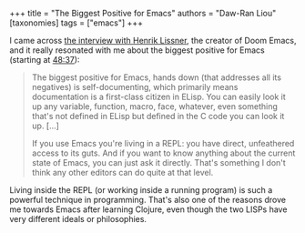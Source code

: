 +++
title = "The Biggest Positive for Emacs"
authors = "Daw-Ran Liou"
[taxonomies]
tags = ["emacs"]
+++

I came across [the interview with Henrik Lissner], the creator of Doom Emacs,
and it really resonated with me about the biggest positive for Emacs (starting
at [48:37]):

> The biggest positive for Emacs, hands down (that addresses all its negatives)
> is self-documenting, which primarily means documentation is a first-class
> citizen in ELisp. You can easily look it up any variable, function, macro,
> face, whatever, even something that's not defined in ELisp but defined in the
> C code you can look it up. [...]
>
> If you use Emacs you're living in a REPL: you have direct, unfeathered access
> to its guts. And if you want to know anything about the current state of
> Emacs, you can just ask it directly. That's something I don't think any other
> editors can do quite at that level.

Living inside the REPL (or working inside a running program) is such a powerful
technique in programming. That's also one of the reasons drove me towards Emacs
after learning Clojure, even though the two LISPs have very different ideals or
philosophies.


[the interview with Henrik Lissner]: https://youtu.be/LKegZI9vWUU
[48:37]: https://youtu.be/LKegZI9vWUU?t=2917
